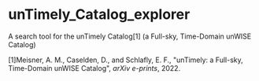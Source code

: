 # unTimely_Catalog_explorer

A search tool for the unTimely Catalog[1] (a Full-sky, Time-Domain unWISE Catalog)

[1]Meisner, A. M., Caselden, D., and Schlafly, E. F., "unTimely: a Full-sky, Time-Domain unWISE Catalog", <i>arXiv e-prints</i>, 2022.
